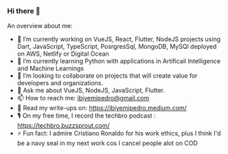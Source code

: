 ### Hi there 👋

An overview about me:

- 🔭 I’m currently working on VueJS, React, Flutter, NodeJS projects using Dart, JavaScript, TypeScript, PosrgresSql, MongoDB, MySQl deployed on AWS, Netlify or Digital Ocean
- 🌱 I’m currently learning Python with applications in Artificail Intelligence and Machine Learnings
- 👯 I’m looking to collaborate on projects that will create value for developers and organizations.
- 💬 Ask me about VueJS, NodeJS, JavaScript, Flutter.
- 📫 How to reach me: ibiyemipedro@gmail.com
- 📠 Read my write-ups on: https://ibiyemipedro.medium.com/
- 🎙 On my free time, I record the techbro podcast : https://techbro.buzzsprout.com/
- ⚡ Fun fact: I admire Cristiano Ronaldo for his work ethics, plus I think I'd be a navy seal in my next work cos I cancel people alot on COD

